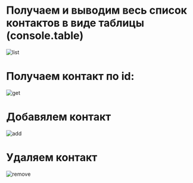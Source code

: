 # Получаем и выводим весь список контактов в виде таблицы (console.table)
![list](http://joxi.ru/5md9GQqCaK5WP2.jpg)

# Получаем контакт по id:
![get](http://joxi.ru/BA0YaRotvNz3Wr.jpg)

# Добавялем контакт
![add](http://joxi.ru/VrwxpMdij5zeOm.jpg)

# Удаляем контакт
![remove](http://joxi.ru/823Yg5otaXO0lr.jpg)
